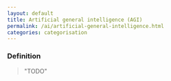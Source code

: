 ```yaml
---
layout: default
title: Artificial general intelligence (AGI)
permalink: /ai/artificial-general-intelligence.html
categories: categorisation
---
```


### Definition

> "TODO"
